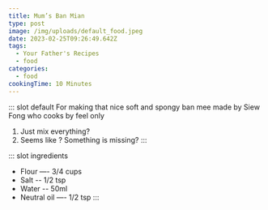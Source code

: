 ```yaml
---
title: Mum’s Ban Mian
type: post
image: /img/uploads/default_food.jpeg
date: 2023-02-25T09:26:49.642Z
tags:
  - Your Father's Recipes
  - food
categories:
  - food
cookingTime: 10 Minutes
---
```

::: slot default
For making that nice soft and spongy ban mee made by Siew Fong who cooks by feel only

<!-- more -->

1. Just mix everything?
2. Seems like ? Something is missing?
   :::

::: slot ingredients

* Flour —- 3/4 cups
* Salt -- 1/2 tsp
* Water -- 50ml
* Neutral oil —- 1/2 tsp
  :::